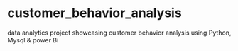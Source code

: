 # customer_behavior_analysis
data analytics project showcasing customer behavior analysis  using Python, Mysql &amp; power Bi
